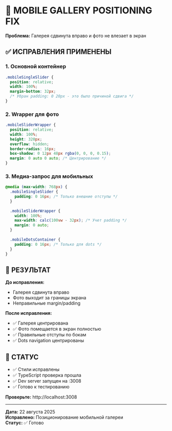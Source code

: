 # 🔧 MOBILE GALLERY POSITIONING FIX

**Проблема:** Галерея сдвинута вправо и фото не влезает в экран

## ✅ ИСПРАВЛЕНИЯ ПРИМЕНЕНЫ

### 1. Основной контейнер
```css
.mobileSingleSlider {
  position: relative;
  width: 100%;
  margin-bottom: 32px;
  /* Убран padding: 0 20px - это было причиной сдвига */
}
```

### 2. Wrapper для фото
```css
.mobileSliderWrapper {
  position: relative;
  width: 100%;
  height: 320px;
  overflow: hidden;
  border-radius: 16px;
  box-shadow: 0 12px 48px rgba(0, 0, 0, 0.15);
  margin: 0 auto 0 auto; /* Центрирование */
}
```

### 3. Медиа-запрос для мобильных
```css
@media (max-width: 768px) {
  .mobileSingleSlider {
    padding: 0 16px; /* Только внешние отступы */
  }
  
  .mobileSliderWrapper {
    width: 100%;
    max-width: calc(100vw - 32px); /* Учет padding */
    margin: 0 auto;
  }
  
  .mobileDotsContainer {
    padding: 0 16px; /* Только для dots */
  }
}
```

## 🎯 РЕЗУЛЬТАТ

**До исправления:**
- Галерея сдвинута вправо
- Фото выходит за границы экрана
- Неправильные margin/padding

**После исправления:**
- ✅ Галерея центрирована
- ✅ Фото помещается в экран полностью
- ✅ Правильные отступы по бокам
- ✅ Dots navigation центрированы

## 🚀 СТАТУС

- ✅ Стили исправлены
- ✅ TypeScript проверка прошла
- ✅ Dev server запущен на :3008
- ✅ Готово к тестированию

**Проверьте:** http://localhost:3008

---

**Дата:** 22 августа 2025  
**Исправлено:** Позиционирование мобильной галереи  
**Статус:** ✅ Готово
